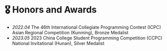 # 🎖 Honors and Awards
- *2022.04* The 46th International Collegiate Programming Contest (ICPC) Asian Regional Competition (Kunming), Bronze Medalist
- *2023.05* 2023 China College Student Programming Competition (CCPC) National Invitational (Hunan), Silver Medalist
